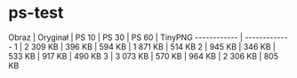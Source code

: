 # ps-test

Obraz | Oryginał | PS 10 | PS 30 | PS 60 | TinyPNG
------------ | -------------
1 | 2 309 KB | 396 KB | 594 KB | 1 871 KB | 514 KB
2 | 945 KB | 346 KB | 533 KB | 917 KB | 490 KB
3 | 3 073 KB | 570 KB | 964 KB | 2 306 KB | 805 KB

